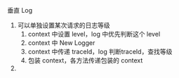 

垂直 Log

1. 可以单独设置某次请求的日志等级
   1. context 中设置 level，log 中优先判断这个 level
   2. context 中 New Logger
   3. context 中传递 traceId，log 判断traceId，查找等级
   4. 包装 context，各方法传递包装的 context
2. 